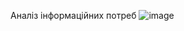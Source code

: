 Аналіз інформаційних потреб
![image](https://github.com/IraMilnychuk/blazhko-ieee.org/assets/170666185/0c2034c3-2556-452c-9d18-56531045959c)
